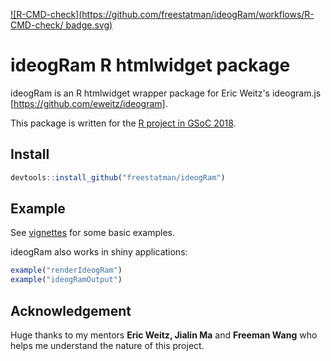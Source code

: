 <!-- badges: start -->
[![R-CMD-check](https://github.com/freestatman/ideogRam/workflows/R-CMD-check/
badge.svg)](https://github.com/freestatman/ideogRam/actions)
<!-- badges: end -->

# ideogRam R htmlwidget package

ideogRam is an R htmlwidget wrapper package for Eric Weitz's ideogram.js [https://github.com/eweitz/ideogram].

This package is written for the [R project in GSoC 2018](https://summerofcode.withgoogle.com/projects/#6554027051974656).

## Install

```r
devtools::install_github("freestatman/ideogRam")
```

## Example

See [vignettes](https://freestatman.github.io/ideogRam/articles/example1.html) for some basic examples.

ideogRam also works in shiny applications:
```r
example("renderIdeogRam")
example("ideogRamOutput")
```

## Acknowledgement

Huge thanks to my mentors **Eric Weitz, Jialin Ma** and **Freeman Wang** who helps me understand the nature of this project.
